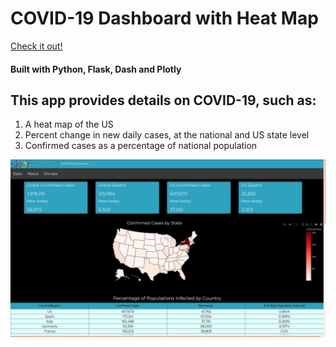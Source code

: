# COVID-19 Dashboard with Heat Map

[Check it out!](https://covid-dash-bo.herokuapp.com/)

#### Built with Python, Flask, Dash and Plotly

## This app provides details on COVID-19, such as:
1. A heat map of the US
2. Percent change in new daily cases, at the national and US state level
3. Confirmed cases as a percentage of national population

![Screenshot of Application at Work](/dash-screenshot.png "A look at the application at work")


